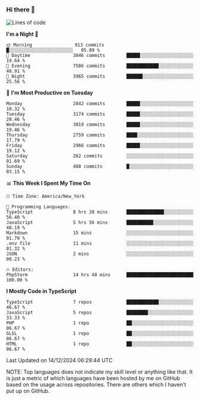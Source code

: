 ### Hi there 👋

<!--
**LynxJinxxy/LynxJinxxy** is a ✨ _special_ ✨ repository because its `README.md` (this file) appears on your GitHub profile.

Here are some ideas to get you started:

- 🔭 I’m currently working on ...
- 🌱 I’m currently learning ...
- 👯 I’m looking to collaborate on ...
- 🤔 I’m looking for help with ...
- 💬 Ask me about ...
- 📫 How to reach me: ...
- 😄 Pronouns: ...
- ⚡ Fun fact: ...
-->

<!--START_SECTION:waka-->
![Lines of code](https://img.shields.io/badge/From%20Hello%20World%20I%27ve%20Written-32.2%20million%20lines%20of%20code-blue)

**I'm a Night 🦉** 

```text
🌞 Morning                913 commits         █░░░░░░░░░░░░░░░░░░░░░░░░   05.89 % 
🌆 Daytime                3046 commits        █████░░░░░░░░░░░░░░░░░░░░   19.64 % 
🌃 Evening                7586 commits        ████████████░░░░░░░░░░░░░   48.91 % 
🌙 Night                  3965 commits        ██████░░░░░░░░░░░░░░░░░░░   25.56 % 
```
📅 **I'm Most Productive on Tuesday** 

```text
Monday                   2842 commits        █████░░░░░░░░░░░░░░░░░░░░   18.32 % 
Tuesday                  3174 commits        █████░░░░░░░░░░░░░░░░░░░░   20.46 % 
Wednesday                3019 commits        █████░░░░░░░░░░░░░░░░░░░░   19.46 % 
Thursday                 2759 commits        ████░░░░░░░░░░░░░░░░░░░░░   17.79 % 
Friday                   2966 commits        █████░░░░░░░░░░░░░░░░░░░░   19.12 % 
Saturday                 262 commits         ░░░░░░░░░░░░░░░░░░░░░░░░░   01.69 % 
Sunday                   488 commits         █░░░░░░░░░░░░░░░░░░░░░░░░   03.15 % 
```


📊 **This Week I Spent My Time On** 

```text
🕑︎ Time Zone: America/New_York

💬 Programming Languages: 
TypeScript               8 hrs 20 mins       ██████████████░░░░░░░░░░░   56.40 % 
JavaScript               5 hrs 56 mins       ██████████░░░░░░░░░░░░░░░   40.19 % 
Markdown                 15 mins             ░░░░░░░░░░░░░░░░░░░░░░░░░   01.70 % 
.env file                11 mins             ░░░░░░░░░░░░░░░░░░░░░░░░░   01.32 % 
JSON                     2 mins              ░░░░░░░░░░░░░░░░░░░░░░░░░   00.23 % 

🔥 Editors: 
PhpStorm                 14 hrs 48 mins      █████████████████████████   100.00 % 
```

**I Mostly Code in TypeScript** 

```text
TypeScript               7 repos             ████████████░░░░░░░░░░░░░   46.67 % 
JavaScript               5 repos             ████████░░░░░░░░░░░░░░░░░   33.33 % 
PHP                      1 repo              ██░░░░░░░░░░░░░░░░░░░░░░░   06.67 % 
GLSL                     1 repo              ██░░░░░░░░░░░░░░░░░░░░░░░   06.67 % 
HTML                     1 repo              ██░░░░░░░░░░░░░░░░░░░░░░░   06.67 % 
```




 Last Updated on 14/12/2024 06:29:44 UTC
<!--END_SECTION:waka-->
NOTE: Top languages does not indicate my skill level or anything like that. It is just a metric of which languages have been hosted by me on GitHub based on the usage across repositories. There are others which I haven't put up on GitHub.
